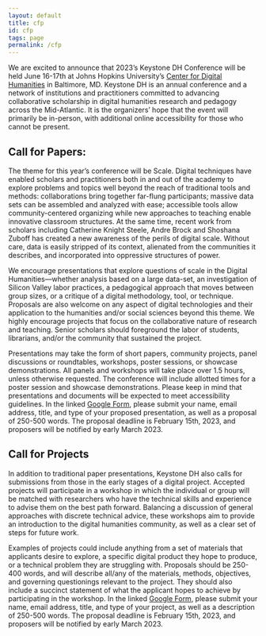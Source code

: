 ```yaml
---
layout: default
title: cfp
id: cfp
tags: page
permalink: /cfp
---
```


We are excited to announce that 2023’s Keystone DH Conference will be held June 16-17th at Johns Hopkins University’s [Center for Digital Humanities](https://cdh.jhu.edu) in Baltimore, MD. Keystone DH is an annual conference and a network of institutions and practitioners committed to advancing collaborative scholarship in digital humanities research and pedagogy across the Mid-Atlantic. It is the organizers’ hope that the event will primarily be in-person, with additional online accessibility for those who cannot be present.

## Call for Papers: 

The theme for this year’s conference will be Scale. Digital techniques have enabled scholars and practitioners both in and out of the academy to explore problems and topics well beyond the reach of traditional tools and methods: collaborations bring together far-flung participants; massive data sets can be assembled and analyzed with ease; accessible tools allow community-centered organizing while new approaches to teaching enable innovative classroom structures. At the same time, recent work from scholars including Catherine Knight Steele, Andre Brock and Shoshana Zuboff has created a new awareness of the perils of digital scale. Without care, data is easily stripped of its context, alienated from the communities it describes, and incorporated into oppressive structures of power. 

We encourage presentations that explore questions of scale in the Digital Humanities—whether analysis based on a large data-set, an investigation of Silicon Valley labor practices, a pedagogical approach that moves between group sizes, or a critique of a digital methodology, tool, or technique. 
Proposals are also welcome on any aspect of digital technologies and their application to the humanities and/or social sciences beyond this theme. We highly encourage projects that focus on the collaborative nature of research and teaching. Senior scholars should foreground the labor of students, librarians, and/or the community that sustained the project. 


Presentations may take the form of short papers, community projects, panel discussions or roundtables, workshops, poster sessions, or showcase demonstrations. All panels and workshops will take place over 1.5 hours, unless otherwise requested. The conference will include allotted times for a poster session and showcase demonstrations. Please keep in mind that presentations and documents will be expected to meet accessibility guidelines.  In the linked [Google Form](https://docs.google.com/forms/d/e/1FAIpQLSc66hISzbxZKlRA6FPHEbJmQFxuDqfR9rCv9rF9HWTLQeGapw/viewform), please submit your name, email address, title, and type of your proposed presentation, as well as a proposal of 250-500 words. The proposal deadline is February 15th, 2023, and proposers will be notified by early March 2023.

## Call for Projects 

In addition to traditional paper presentations, Keystone DH also calls for submissions from those in the early stages of a digital project. Accepted projects will participate in a workshop in which the individual or group will be matched with researchers who have the technical skills and experience to advise them on the best path forward. Balancing a discussion of general approaches with discrete technical advice, these workshops aim to provide an introduction to the digital humanities community, as well as a clear set of steps for future work.

Examples of projects could include anything from a set of materials that applicants desire to explore, a specific digital product they hope to produce, or a technical problem they are struggling with. Proposals should be 250-400 words, and will describe all/any of the materials, methods, objectives, and governing questionings relevant to the project. They should also include a succinct statement of what the applicant hopes to achieve by participating in  the workshop. In the linked [Google Form](https://docs.google.com/forms/d/e/1FAIpQLSc66hISzbxZKlRA6FPHEbJmQFxuDqfR9rCv9rF9HWTLQeGapw/viewform), please submit your name, email address, title, and type of your project, as well as a description of 250-500 words. The proposal deadline is February 15th, 2023, and proposers will be notified by early March 2023.
